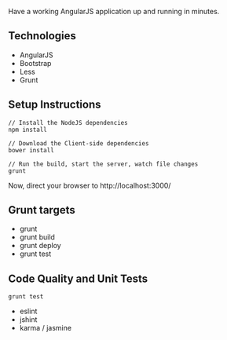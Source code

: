 Have a working AngularJS application up and running in minutes.


## Technologies

* AngularJS
* Bootstrap
* Less
* Grunt

## Setup Instructions
```
// Install the NodeJS dependencies
npm install

// Download the Client-side dependencies
bower install

// Run the build, start the server, watch file changes
grunt
```

Now, direct your browser to http://localhost:3000/

## Grunt targets

* grunt
* grunt build
* grunt deploy
* grunt test

## Code Quality and Unit Tests

`grunt test`

* eslint
* jshint
* karma / jasmine